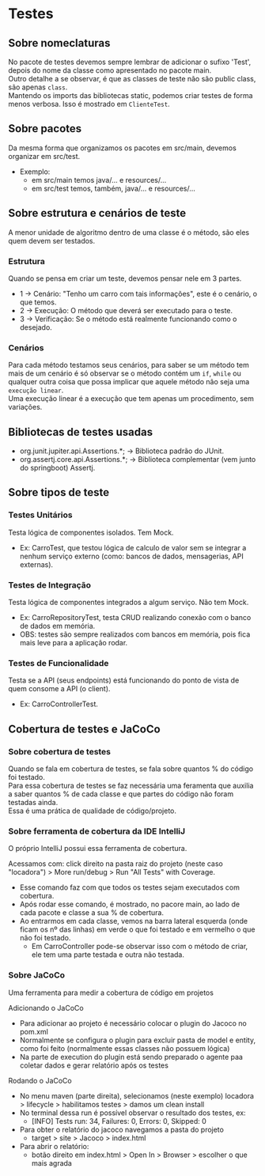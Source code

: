# Testes
## Sobre nomeclaturas
No pacote de testes devemos sempre lembrar de adicionar o sufixo 'Test', depois do nome da classe como apresentado no pacote main.  
Outro detalhe a se observar, é que as classes de teste não são public class, são apenas `class`.  
Mantendo os imports das bibliotecas static, podemos criar testes de forma menos verbosa. Isso é mostrado em `ClienteTest`.

## Sobre pacotes
Da mesma forma que organizamos os pacotes em src/main, devemos organizar em src/test.
* Exemplo: 
  * em src/main temos java/... e resources/...
  * em src/test temos, também, java/... e resources/...

## Sobre estrutura e cenários de teste
A menor unidade de algoritmo dentro de uma classe é o método, são eles quem devem ser testados.
### Estrutura
Quando se pensa em criar um teste, devemos pensar nele em 3 partes.
* 1 -> Cenário: "Tenho um carro com tais informações", este é o cenário, o que temos.
* 2 -> Execução: O método que deverá ser executado para o teste.
* 3 -> Verificação: Se o método está realmente funcionando como o desejado.
### Cenários
Para cada método testamos seus cenários, para saber se um método tem mais de um cenário é só observar se o método contém um `if`, `while` ou qualquer outra coisa que possa implicar que aquele método não seja uma `execução linear`.  
Uma execução linear é a execução que tem apenas um procedimento, sem variações.

## Bibliotecas de testes usadas
* org.junit.jupiter.api.Assertions.*; -> Biblioteca padrão do JUnit.
* org.assertj.core.api.Assertions.*; -> Biblioteca complementar (vem junto do springboot) Assertj.

## Sobre tipos de teste
### Testes Unitários
Testa lógica de componentes isolados. Tem Mock.
* Ex: CarroTest, que testou lógica de calculo de valor sem se integrar a nenhum serviço externo (como: bancos de dados, mensagerias, API externas).

### Testes de Integração
Testa lógica de componentes integrados a algum serviço. Não tem Mock.
* Ex: CarroRepositoryTest, testa CRUD realizando conexão com o banco de dados em memória.
* OBS: testes são sempre realizados com bancos em memória, pois fica mais leve para a aplicação rodar.

### Testes de Funcionalidade
Testa se a API (seus endpoints) está funcionando do ponto de vista de quem consome a API (o client).
* Ex: CarroControllerTest.

## Cobertura de testes e JaCoCo
### Sobre cobertura de testes
Quando se fala em cobertura de testes, se fala sobre quantos % do código foi testado.  
Para essa cobertura de testes se faz necessária uma feramenta que auxilia a saber quantos % de cada classe e que partes do código não foram testadas ainda.  
Essa é uma prática de qualidade de código/projeto.

### Sobre ferramenta de cobertura da IDE IntelliJ
O próprio IntelliJ possui essa ferramenta de cobertura.  

Acessamos com: click direito na pasta raiz do projeto (neste caso "locadora") > More run/debug > Run "All Tests" with Coverage.
* Esse comando faz com que todos os testes sejam executados com cobertura.
* Após rodar esse comando, é mostrado, no pacore main, ao lado de cada pacote e classe a sua % de cobertura.
* Ao entrarmos em cada classe, vemos na barra lateral esquerda (onde ficam os nº das linhas) em verde o que foi testado e em vermelho o que não foi testado.
  - Em CarroController pode-se observar isso com o método de criar, ele tem uma parte testada e outra não testada.

### Sobre JaCoCo
Uma ferramenta para medir a cobertura de código em projetos

Adicionando o JaCoCo
* Para adicionar ao projeto é necessário colocar o plugin do Jacoco no pom.xml
* Normalmente se configura o plugin para excluir pasta de model e entity, como foi feito (normalmente essas classes não possuem lógica)
* Na parte de execution do plugin está sendo preparado o agente paa coletar dados e gerar relatório após os testes

Rodando o JaCoCo
* No menu maven (parte direita), selecionamos (neste exemplo) locadora > lifecycle > habilitamos testes > damos um clean install
* No terminal dessa run é possível observar o resultado dos testes, ex:
  - [INFO] Tests run: 34, Failures: 0, Errors: 0, Skipped: 0
* Para obter o relatório do jacoco navegamos a pasta do projeto
  - target > site > Jacoco > index.html
* Para abrir o relatório:
  - botão direito em index.html > Open In > Browser > escolher o que mais agrada